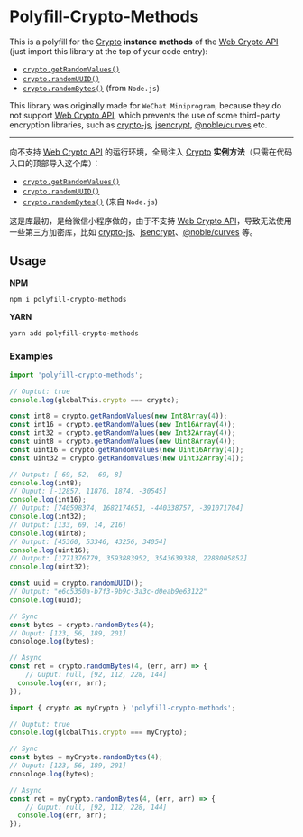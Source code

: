 # Polyfill-Crypto-Methods

This is a polyfill for the [Crypto](https://developer.mozilla.org/docs/Web/API/Crypto) **instance methods** of the [Web Crypto API](https://developer.mozilla.org/docs/Web/API/Web_Crypto_API) (just import this library at the top of your code entry):

* [`crypto.getRandomValues()`](https://developer.mozilla.org/docs/Web/API/Crypto/getRandomValues)
* [`crypto.randomUUID()`](https://developer.mozilla.org/docs/Web/API/Crypto/randomUUID)
* [`crypto.randomBytes()`](https://nodejs.cn/api/crypto.html#crypto_crypto_randombytes_size_callback) (from `Node.js`)

This library was originally made for `WeChat Miniprogram`, because they do not support [Web Crypto API](https://developer.mozilla.org/docs/Web/API/Web_Crypto_API), which prevents the use of some third-party encryption libraries, such as  [crypto-js](https://www.npmjs.com/package/crypto-js), [jsencrypt](https://www.npmjs.com/package/jsencrypt), [@noble/curves](https://www.npmjs.com/package/@noble/curves) etc.

----

向不支持 [Web Crypto API](https://developer.mozilla.org/docs/Web/API/Web_Crypto_API) 的运行环境，全局注入 [Crypto](https://developer.mozilla.org/docs/Web/API/Crypto) **实例方法**（只需在代码入口的顶部导入这个库）：

* [`crypto.getRandomValues()`](https://developer.mozilla.org/docs/Web/API/Crypto/getRandomValues)
* [`crypto.randomUUID()`](https://developer.mozilla.org/docs/Web/API/Crypto/randomUUID)
* [`crypto.randomBytes()`](https://nodejs.cn/api/crypto.html#crypto_crypto_randombytes_size_callback) (来自 `Node.js`)

这是库最初，是给微信小程序做的，由于不支持 [Web Crypto API](https://developer.mozilla.org/docs/Web/API/Web_Crypto_API)，导致无法使用一些第三方加密库，比如 [crypto-js](https://www.npmjs.com/package/crypto-js)、[jsencrypt](https://www.npmjs.com/package/jsencrypt)、[@noble/curves](https://www.npmjs.com/package/@noble/curves) 等。



## Usage

**NPM**

```bash
npm i polyfill-crypto-methods
```

**YARN**

```bash
yarn add polyfill-crypto-methods
```

### Examples

```javascript
import 'polyfill-crypto-methods';

// Ouptut: true
console.log(globalThis.crypto === crypto);

const int8 = crypto.getRandomValues(new Int8Array(4));
const int16 = crypto.getRandomValues(new Int16Array(4));
const int32 = crypto.getRandomValues(new Int32Array(4));
const uint8 = crypto.getRandomValues(new Uint8Array(4));
const uint16 = crypto.getRandomValues(new Uint16Array(4));
const uint32 = crypto.getRandomValues(new Uint32Array(4));

// Output: [-69, 52, -69, 8]
console.log(int8);
// Ouput: [-12857, 11870, 1874, -30545]
console.log(int16);
// Output: [740598374, 1682174651, -440338757, -391071704]
console.log(int32);
// Output: [133, 69, 14, 216]
console.log(uint8);
// Output: [45360, 53346, 43256, 34054]
console.log(uint16);
// Output: [1771376779, 3593883952, 3543639388, 2288005852]
console.log(uint32);

const uuid = crypto.randomUUID();
// Output: "e6c5350a-b7f3-9b9c-3a3c-d0eab9e63122"
console.log(uuid);

// Sync
const bytes = crypto.randomBytes(4);
// Ouput: [123, 56, 189, 201]
consologe.log(bytes);

// Async
const ret = crypto.randomBytes(4, (err, arr) => {
	// Ouput: null, [92, 112, 228, 144]
  console.log(err, arr);
});
```

```javascript
import { crypto as myCrypto } 'polyfill-crypto-methods';

// Ouptut: true
console.log(globalThis.crypto === myCrypto);

// Sync
const bytes = myCrypto.randomBytes(4);
// Ouput: [123, 56, 189, 201]
consologe.log(bytes);

// Async
const ret = myCrypto.randomBytes(4, (err, arr) => {
	// Ouput: null, [92, 112, 228, 144]
  console.log(err, arr);
});
```
